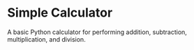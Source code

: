 # Simple Calculator
A basic Python calculator for performing addition, subtraction, multiplication, and division.
